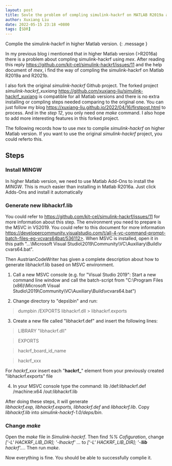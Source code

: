 ```yaml
---
layout: post
title: Sovle the problem of compling simulink-hackrf on MATLAB R2019a and R2021b
author: Xuxiang Liu
date: 2022-05-15 23:18 +0800
tags: [SDR]
---
```


Complie the simulink-hackrf in higher Matlab version.
{: .message }
   
In my previous blog i mentioned that in higher Matlab version (>R2016a) there is a problem about compling simulink-hackrf using _mex_. After reading this reply <https://github.com/kit-cel/simulink-hackrf/issues/11> and the help document of _mex_, i find the way of compling the simulink-hackrf on Matlab R2019a and R2021b.
 
I also fork the original _simulink-hackrf_ Github project. The forked project _simulink-hackrf_xuxiang_ <https://github.com/xuxiang-liu/simulink-hackrf_xuxiang> is compatible for all Matlab versions and there is no extra installing or compling steps needed comparing to the original one. You can just follow my blog <https://xuxiang-liu.github.io/2022/04/16/firstpost.html> to process. And in the _step 12_, you only need one _make_ command. I also hope to add more interesting features in this forked project.
 
The following records how to use _mex_ to complie _simulink-hackrf_ on higher Matlab version. If you want to use the original _simulink-hackrf_ project, you could referto this.
   
## Steps
  
### Install MINGW

In higher Matlab version, we need to use Matlab Add-Ons to install the _MINGW_. This is much easier than installing in Matlab R2016a. Just click Adds-Ons and install it automatically

### Generate new libhackrf.lib
 
You could refer to <https://github.com/kit-cel/simulink-hackrf/issues/11> for more information about this step. The environment you need to prepare is the MSVC in VS2019. You could refer to this document for more information https://developercommunity.visualstudio.com/t/all-4-vc-command-prompt-batch-files-eg-vcvars64bat/536112>. When MSVC is installed, open it in this path "...​\M​icrosoft Visual Studio​\2​019​\C​ommunity​\V​C​\A​uxiliary​\B​uild​\v​cvars64.bat".

Then AustrianCodeWriter has given a complete description about how to generate libhackrf.lib based on MSVC environment.

1. Call a new MSVC console (e.g. for "Visual Studio 2019": Start a new command line window and call the batch-script from "C:\Program Files (x86)\Microsoft Visual Studio\2019\Community\VC\Auxiliary\Build\vcvars64.bat")

2. Change directory to "deps\bin" and run:
> dumpbin /EXPORTS libhackrf.dll > libhackrf.exports

3. Create a new file called "libhackrf.def" and insert the following lines:

>  LIBRARY "libhackrf.dll"
   
>  EXPORTS
   
>  hackrf_board_id_name
   
>  hackrf_xxx
   
   For _hackrf_xxx_ insert each "**hackrf_**" element from your previously created
   "libhackrf.exports" file

4. In your MSVC console type the command:
lib /def:libhackrf.def /machine:x64 /out:libhackrf.lib

After doing these steps, it will generate _libhackrf.exp, libhackrf.exports, libhackrf.def_ and _libhackrf.lib_. Copy _libhackrf.lib_ into _simulink-hackrf-1.0/deps/bin_. 
 
### Change _make_

Open the _make_ file in _Simulink-hackrf_. Then find _%% Cofiguration_, change _['-L' HACKRF_LIB_DIR]; '-lhackrf' ..._ to _['-L' HACKRF_LIB_DIR]; '-l​**lib**​hackrf'..._. Then run _make_. 

Now everything is fine. You should be able to successfully complie it.
